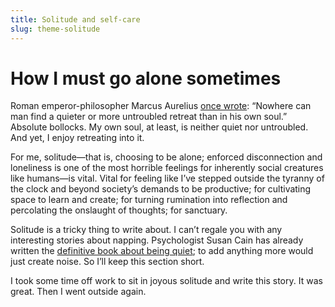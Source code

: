 ```yaml
---
title: Solitude and self-care  
slug: theme-solitude  
---
```

# How I must go alone sometimes

Roman emperor-philosopher Marcus Aurelius [once wrote](https://classics.mit.edu/Antoninus/meditations.4.four.html): “Nowhere can man find a quieter or more untroubled retreat than in his own soul.” Absolute bollocks. My own soul, at least, is neither quiet nor untroubled. And yet, I enjoy retreating into it.

For me, solitude—that is, choosing to be alone; enforced disconnection and loneliness is one of the most horrible feelings for inherently social creatures like humans—is vital. Vital for feeling like I’ve stepped outside the tyranny of the clock and beyond society’s demands to be productive; for cultivating space to learn and create; for turning rumination into reflection and percolating the onslaught of thoughts; for sanctuary.

Solitude is a tricky thing to write about. I can’t regale you with any interesting stories about napping. Psychologist Susan Cain has already written the [definitive book about being quiet](https://www.goodreads.com/book/show/8520610-quiet); to add anything more would just create noise. So I’ll keep this section short.

I took some time off work to sit in joyous solitude and write this story. It was great. Then I went outside again.

